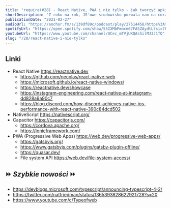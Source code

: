 ```yaml
---
title: "require(#28) - React Native, PWA i nie tylko - jak tworzyć apki mobilne w JS?"
shortDescription: "Z roku na rok, JS'owe środowisko pozwala nam na coraz więcej. Ciekawym zastosowaniem JavaScriptu, może być na przykład tworzenie aplikacji mobilnych. Aktualnie najpopularniejszym do tego rozwiązaniem jest React Native, który w ostatnich latach zdaje się dominować rynek mobilny. W tym odcinku przyjrzymy się mu, jego alternatywom, oraz porozmawiamy trochę o PWA."
publicationDate: "2021-02-27"
audioUrl: "https://anchor.fm/s/139df89c/podcast/play/27514458/https%3A%2F%2Fd3ctxlq1ktw2nl.cloudfront.net%2Fstaging%2F2021-1-27%2Fdcb895fe-2ccb-036c-2049-c9c1458b1e96.mp3"
spotifyUrl: "https://open.spotify.com/show/55IXMbPmncm67FA5ZAydtL?si=7PR38BBtSHenUhiiVY-OTA"
youtubeUrl: "https://www.youtube.com/channel/UCec_mTVjUKQAsSilMJ3J1TQ"
slug: "/28/react-native-i-nie-tylko"
---
```


## Linki

- React Native https://reactnative.dev
  - https://github.com/necolas/react-native-web
  - https://microsoft.github.io/react-native-windows/
  - https://reactnative.dev/showcase
  - https://instagram-engineering.com/react-native-at-instagram-dd828a9a90c7
  - https://blog.discord.com/how-discord-achieves-native-ios-performance-with-react-native-390c84dcd502
- NativeScript https://nativescript.org/
- Capacitor https://capacitorjs.com/
  - https://cordova.apache.org/
  - https://ionicframework.com/
- PWA (Progressive Web Apps) https://web.dev/progressive-web-apps/
  - https://gatsbyjs.org/
  - https://www.gatsbyjs.com/plugins/gatsby-plugin-offline/
  - https://quasar.dev/
  - File system API https://web.dev/file-system-access/

## ⏩ _Szybkie nowości_ ⏩

- https://devblogs.microsoft.com/typescript/announcing-typescript-4-2/
- https://twitter.com/natfriedman/status/1365393828622921728?s=20
- https://www.youtube.com/c/Typeofweb
